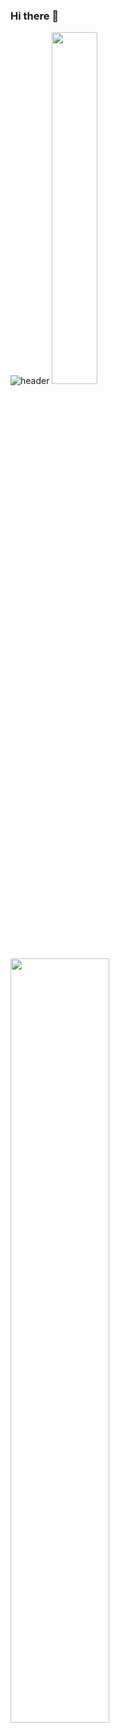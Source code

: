 ### Hi there 👋

![header](https://capsule-render.vercel.app/api?type=venom&height=300&color=gradient&text=Moon%20Jinjin&textBg=false&fontAlign=49&stroke=D4D4D4&strokeWidth=1&customColorList=3)
<a href="https://github.com/anuraghazra/github-readme-stats">
    <img src="https://github-readme-stats.vercel.app/api/top-langs/?username=MoonJinjin&layout=donut&show_icons=true&theme=material-palenight&hide_border=true&bg_color=20232a&icon_color=58A6FF&text_color=fff&title_color=58A6FF&count_private=true" width=38% />
</a>
<a href="https://github.com/anuraghazra/github-readme-stats">
  <img src="https://github-readme-stats.vercel.app/api?username=MoonJinjin&show_icons=true&theme=material-palenight&hide_border=true&bg_color=20232a&icon_color=58A6FF&text_color=fff&title_color=58A6FF&count_private=true" width=56% />
</a>
